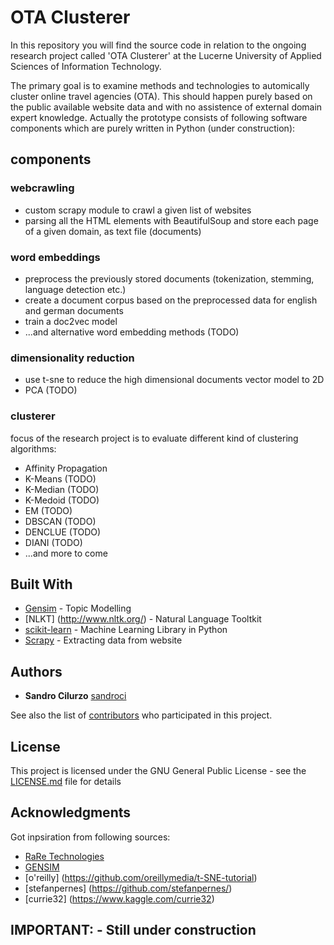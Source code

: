 # OTA Clusterer
In this repository you will find the source code in relation to the ongoing research project called 'OTA Clusterer' at the Lucerne University of Applied Sciences of Information Technology. 

The primary goal is to examine methods and technologies to automically cluster online travel agencies (OTA). This should happen purely based on the public available website data and with no assistence of external domain expert knowledge. Actually the prototype consists of following software components which are purely written in Python (under construction): 

## components
### webcrawling
- custom scrapy module to crawl a given list of websites
- parsing all the HTML elements with BeautifulSoup and store each page of a given domain, as text file (documents)

### word embeddings
- preprocess the previously stored documents (tokenization, stemming, language detection etc.)
- create a document corpus based on the preprocessed data for english and german documents
- train a doc2vec model
- ...and alternative word embedding methods (TODO)

### dimensionality reduction
- use t-sne to reduce the high dimensional documents vector model to 2D
- PCA (TODO)

### clusterer
focus of the research project is to evaluate different kind of clustering algorithms:
- Affinity Propagation
- K-Means (TODO)
- K-Median (TODO)
- K-Medoid (TODO)
- EM (TODO)
- DBSCAN (TODO)
- DENCLUE (TODO)
- DIANI (TODO)
- ...and more to come

## Built With

* [Gensim](https://radimrehurek.com/gensim/) - Topic Modelling
* [NLKT] (http://www.nltk.org/) - Natural Language Tooltkit
* [scikit-learn](http://scikit-learn.org/stable/) - Machine Learning Library in Python
* [Scrapy](https://scrapy.org/) - Extracting data from website

## Authors

* **Sandro Cilurzo** [sandroci](https://github.com/sandroci)

See also the list of [contributors](https://github.com/sandroci/OTA_clusterer/contributors) who participated in this project.

## License

This project is licensed under the GNU General Public License - see the [LICENSE.md](LICENSE.md) file for details

## Acknowledgments

Got inpsiration from following sources:

* [RaRe Technologies](https://rare-technologies.com/blog/)
* [GENSIM](https://markroxor.github.io/gensim/tutorials/)
* [o'reilly] (https://github.com/oreillymedia/t-SNE-tutorial)
* [stefanpernes] (https://github.com/stefanpernes/)
* [currie32] (https://www.kaggle.com/currie32)

## IMPORTANT: - Still under construction 
